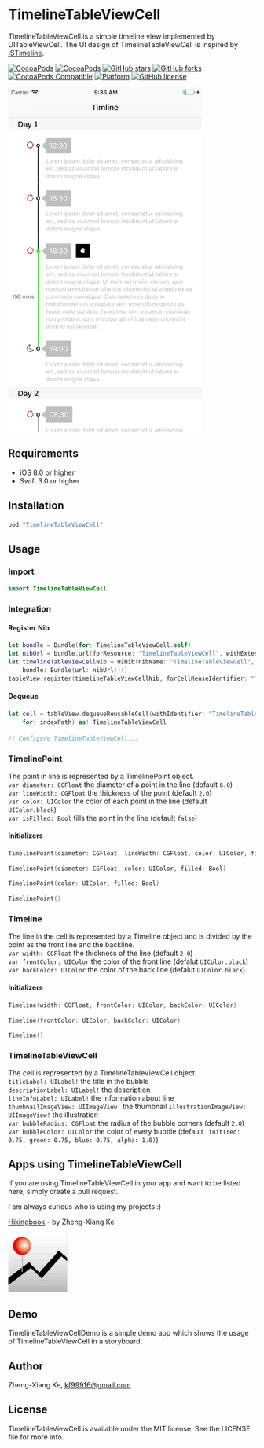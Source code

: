 # TimelineTableViewCell

TimelineTableViewCell is a simple timeline view implemented by UITableViewCell. The UI design of TimelineTableViewCell is inspired by [ISTimeline](https://github.com/instant-solutions/ISTimeline).

[![CocoaPods](https://img.shields.io/cocoapods/dt/TimelineTableViewCell.svg)](https://cocoapods.org/pods/TimelineTableViewCell)
[![CocoaPods](https://img.shields.io/cocoapods/at/TimelineTableViewCell.svg)](https://cocoapods.org/pods/TimelineTableViewCell)
[![GitHub stars](https://img.shields.io/github/stars/kf99916/TimelineTableViewCell.svg)](https://github.com/kf99916/TimelineTableViewCell/stargazers)
[![GitHub forks](https://img.shields.io/github/forks/kf99916/TimelineTableViewCell.svg)](https://github.com/kf99916/TimelineTableViewCell/network)
[![CocoaPods Compatible](https://img.shields.io/cocoapods/v/TimelineTableViewCell.svg)](https://cocoapods.org/pods/TimelineTableViewCell)
[![Platform](https://img.shields.io/cocoapods/p/TimelineTableViewCell.svg)](https://github.com/kf99916/TimelineTableViewCell)
[![GitHub license](https://img.shields.io/github/license/kf99916/TimelineTableViewCell.svg)](https://github.com/kf99916/TimelineTableViewCell/blob/master/LICENSE)

![TimelineTableViewCell](/screenshots/timelineTableView.png "TimelineTableViewCell")

## Requirements

- iOS 8.0 or higher
- Swift 3.0 or higher

## Installation

```ruby
pod "TimelineTableViewCell"
```

## Usage

### Import

```swift
import TimelineTableViewCell
```

### Integration

#### Register Nib

```swift
let bundle = Bundle(for: TimelineTableViewCell.self)
let nibUrl = bundle.url(forResource: "TimelineTableViewCell", withExtension: "bundle")
let timelineTableViewCellNib = UINib(nibName: "TimelineTableViewCell", 
	bundle: Bundle(url: nibUrl!)!)
tableView.register(timelineTableViewCellNib, forCellReuseIdentifier: "TimelineTableViewCell")
```

#### Dequeue

```swift
let cell = tableView.dequeueReusableCell(withIdentifier: "TimelineTableViewCell", 
	for: indexPath) as! TimelineTableViewCell

// Configure TimelineTableViewCell...
```

### TimelinePoint

The point in line is represented by a TimelinePoint object.  
`var diameter: CGFloat` the diameter of a point in the line (default `6.0`)  
`var lineWidth: CGFloat` the thickness of the point (default `2.0`)  
`var color: UIColor` the color of each point in the line (default `UIColor.black`)  
`var isFilled: Bool` fills the point in the line (default `false`)

#### Initializers

```swift
TimelinePoint(diameter: CGFloat, lineWidth: CGFloat, color: UIColor, filled: Bool)
```

```swift
TimelinePoint(diameter: CGFloat, color: UIColor, filled: Bool)
```

```swift
TimelinePoint(color: UIColor, filled: Bool)
```

```swift
TimelinePoint()
```

### Timeline

The line in the cell is represented by a Timeline object and is divided by the point as the front line and the backline.  
`var width: CGFloat` the thickness of the line (default `2.0`)  
`var frontColor: UIColor` the color of the front line (defalut `UIColor.black`)  
`var backColor: UIColor` the color of the back line (defalut `UIColor.black`)

#### Initializers

```swift
Timeline(width: CGFloat, frontColor: UIColor, backColor: UIColor)
```

```swift
Timeline(frontColor: UIColor, backColor: UIColor)
```

```swift
Timeline()
```

### TimelineTableViewCell

The cell is represented by a TimelineTableViewCell object.  
`titleLabel: UILabel!` the title in the bubble  
`descriptionLabel: UILabel!` the description  
`lineInfoLabel: UILabel!` the information about line  
`thumbnailImageView: UIImageView!` the thumbnail 
`illustrationImageView: UIImageView!` the illustration  
`var bubbleRadius: CGFloat` the radius of the bubble corners (default `2.0`)  
`var bubbleColor: UIColor` the color of every bubble (default `.init(red: 0.75, green: 0.75, blue: 0.75, alpha: 1.0)`)

## Apps using TimelineTableViewCell

If you are using TimelineTableViewCell in your app and want to be listed here, simply create a pull request.

I am always curious who is using my projects :)

[Hikingbook](https://itunes.apple.com/app/id1067838748) - by Zheng-Xiang Ke

![Hikingbook](apps/Hikingbook.png)

## Demo

TimelineTableViewCellDemo is a simple demo app which shows the usage of TimelineTableViewCell in a storyboard.

## Author

Zheng-Xiang Ke, kf99916@gmail.com

## License

TimelineTableViewCell is available under the MIT license. See the LICENSE file for more info.
